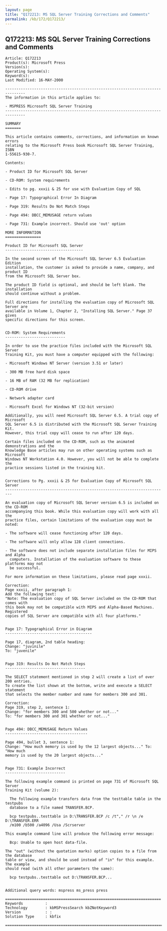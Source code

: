 ```yaml
---
layout: page
title: "Q172213: MS SQL Server Training Corrections and Comments"
permalink: /kb/172/Q172213/
---
```


## Q172213: MS SQL Server Training Corrections and Comments

	Article: Q172213
	Product(s): Microsoft Press
	Version(s): 
	Operating System(s): 
	Keyword(s): 
	Last Modified: 16-MAY-2000
	
	-------------------------------------------------------------------------------
	The information in this article applies to:
	
	- MSPRESS Microsoft SQL Server Training 
	-------------------------------------------------------------------------------
	
	SUMMARY
	=======
	
	This article contains comments, corrections, and information on known errors
	relating to the Microsoft Press book Microsoft SQL Server Training, ISBN
	1-55615-930-7.
	
	Contents:
	
	- Product ID for Microsoft SQL Server
	
	- CD-ROM: System requirements
	
	- Edits to pg. xxxii & 25 for use with Evaluation Copy of SQL
	
	- Page 17: Typographical Error In Diagram
	
	- Page 319: Results Do Not Match Steps
	
	- Page 494: DBCC_MEMUSAGE return values
	
	- Page 731: Example incorrect. Should use 'out' option
	
	MORE INFORMATION
	================
	
	Product ID for Microsoft SQL Server
	-----------------------------------
	
	In the second screen of the Microsoft SQL Server 6.5 Evaluation Edition
	installation, the customer is asked to provide a name, company, and product ID
	from the Microsoft SQL Server box.
	
	The product ID field is optional, and should be left blank. The installation
	should continue without a problem.
	
	Full directions for installing the evaluation copy of Microsoft SQL Server are
	available in Volume 1, Chapter 2, "Installing SQL Server." Page 37 gives
	specific directions for this screen.
	
	
	CD-ROM: System Requirements
	---------------------------
	
	In order to use the practice files included with the Microsoft SQL Server
	Training Kit, you must have a computer equipped with the following:
	
	- Microsoft Windows NT Server (version 3.51 or later)
	
	- 300 MB free hard disk space
	
	- 16 MB of RAM (32 MB for replication)
	
	- CD-ROM drive
	
	- Network adapter card
	
	- Microsoft Excel for Windows NT (32-bit version)
	
	Additionally, you will need Microsoft SQL Server 6.5. A trial copy of Microsoft
	SQL Server 6.5 is distributed with the Microsoft SQL Server Training Kit.
	However, this trial copy will cease to run after 120 days.
	
	Certain files included on the CD-ROM, such as the animated demonstrations and the
	Knowledge Base articles may run on other operating systems such as Microsoft
	Windows NT Workstation 4.0. However, you will not be able to complete the
	practice sessions listed in the training kit.
	
	
	Corrections to Pg. xxxii & 25 for Evaluation Copy of Microsoft SQL Server
	-------------------------------------------------------------------------
	
	An evaluation copy of Microsoft SQL Server version 6.5 is included on the CD-ROM
	accompanying this book. While this evaluation copy will work with all the
	practice files, certain limitations of the evaluation copy must be noted:
	
	- The software will cease functioning after 120 days.
	
	- The software will only allow 128 client connections.
	
	- The software does not include separate installation files for MIPS and Alpha
	  computers. Installation of the evaluation software to these platforms may not
	  be successful.
	
	For more information on these limitations, please read page xxxii.
	
	Correction:
	Page xxxii, after paragraph 1:
	Add the following text:
	"Note: The evaluation copy of SQL Server included on the CD-ROM that comes with
	this book may not be compatible with MIPS and Alpha-Based Machines. Registered
	copies of SQL Server are compatible with all four platforms."
	
	
	Page 17: Typographical Error in Diagram
	---------------------------------------
	
	Page 17, diagram, 2nd table heading:
	Change: "juvinile"
	To: "juvenile"
	
	
	Page 319: Results Do Not Match Steps
	------------------------------------
	
	The SELECT statement mentioned in step 2 will create a list of over 200 entries.
	To create the list shown at the bottom, write and execute a SELECT statement
	that selects the member number and name for members 300 and 301.
	
	Correction:
	Page 319, step 2, sentence 1:
	Change: "for members 300 and 500 whether or not..."
	To: "for members 300 and 301 whether or not..."
	
	
	Page 494: DBCC_MEMUSAGE Return Values
	-------------------------------------
	
	Page 494, bullet 3, sentence 1:
	Change: "How much memory is used by the 12 largest objects..." To: "How much
	memory is used by the 20 largest objects..."
	
	
	Page 731: Example Incorrect
	---------------------------
	
	The following example command is printed on page 731 of Microsoft SQL Server
	Training Kit (volume 2):
	
	  The following example transfers data from the testtable table in the testpubs
	  database to a file named TRANSFER.BCP.
	
	  bcp testpubs..testtable in D:\TRANSFER.BCP /c /t"," /r \n /e D:\TRANSFER.ERR
	  /m100 /b500 /a4096 /Usa /Scrserver
	
	This example command line will produce the following error message:
	
	  Bcp: Unable to open host data-file.
	
	The "out" (without the quotation marks) option copies to a file from the database
	table or view, and should be used instead of "in" for this example. The example
	should read (with all other parameters the same):
	
	  bcp testpubs..testtable out D:\TRANSFER.BCP...
	
	
	Additional query words: mspress ms_press press
	
	======================================================================
	Keywords          :  
	Technology        : kbMSPressSearch kbZNotKeyword3
	Version           : :
	Solution Type     : kbfix
	
	=============================================================================
	
